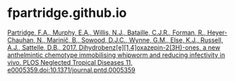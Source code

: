 # fpartridge.github.io

[Partridge, F.A., Murphy, E.A., Willis, N.J., Bataille, C.J.R., Forman, R., Heyer-Chauhan, N., Marinič, B., Sowood, D.J.C., Wynne, G.M., Else, K.J., Russell, A.J., Sattelle, D.B., 2017.
Dihydrobenz[e][1,4]oxazepin-2(3H)-ones, a new anthelmintic chemotype immobilising whipworm and reducing infectivity in vivo.
PLOS Neglected Tropical Diseases 11, e0005359.doi:10.1371/journal.pntd.0005359](http://dx.doi.org/10.1371/journal.pntd.0005359)
